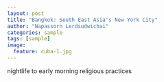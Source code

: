 ```yaml
---
layout: post
title: "Bangkok: South East Asia's New York City"
author: "Napassorn Lerdsudwichai"
categories: sample
tags: [sample]
image:
  feature: cuba-1.jpg
---
```


nightlife to early morning religious practices
